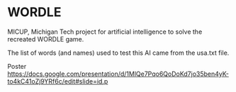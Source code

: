 # WORDLE
MICUP, Michigan Tech project for artificial intelligence to solve the recreated WORDLE game.

The list of words (and names) used to test this AI came from the usa.txt file.


Poster https://docs.google.com/presentation/d/1MlQe7Pqo6QoDoKd7jo35ben4yK-to4kC41oZj9YRf6c/edit#slide=id.p
